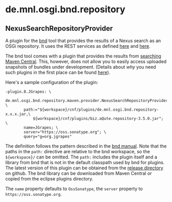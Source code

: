 # de.mnl.osgi.bnd.repository

## NexusSearchRepositoryProvider

A plugin for the [bnd](http://bnd.bndtools.org/) tool that provides
the results of a Nexus search as an OSGi repository. It uses the
REST services as defined 
[here](https://oss.sonatype.org/nexus-restlet1x-plugin/default/docs/index.html)
and
[here](https://repository.sonatype.org/nexus-indexer-lucene-plugin/default/docs/rest.html).

The bnd tool comes with a plugin that provides the results from 
[searching Maven Central](http://bnd.bndtools.org/plugins/pomrepo.html). This,
however, does not allow you to easily access uploaded snapshots of
bundles under development. (Details about *why* you need such plugins
in the first place can be found 
[here](http://mnlipp.github.io/osgi-getting-started/Repositories.html)).

Here's a sample configuration of the plugin:

```properties
-plugin.8.JGrapes: \
    de.mnl.osgi.bnd.repository.maven.provider.NexusSearchRepositoryProvider; \
        path:="${workspace}/cnf/plugins/de.mnl.osgi.bnd.repository-x.x.x.jar,\
            ${workspace}/cnf/plugins/biz.aQute.repository-3.5.0.jar"; \
        name=JGrapes; \
        server="https://oss.sonatype.org"; \
        query="g=org.jgrapes"
```

The definition follows the pattern described in the 
[bnd manual](http://bnd.bndtools.org/chapters/610-plugin.html). Note
that the paths in the `path:` directive are relative to the bnd workspace,
so the `${workspace}/` can be omitted. The `path:` includes the plugin
itself and a library from bnd that is not in the default classpath
used by bnd for plugins. The latest version of this plugin can be
obtained from the 
[release directory](https://github.com/mnlipp/de.mnl.osgi/tree/master/cnf/release/de.mnl.osgi.bnd.repository)
on github. The bnd library can be downloaded from Maven Central or
copied from the eclipse plugins directory.

The `name` property defaults to `OssSonatype`, the `server` property 
to `https://oss.sonatype.org`.